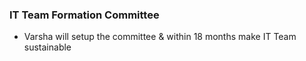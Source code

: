 ### IT Team Formation Committee
- Varsha will setup the committee & within 18 months make IT Team sustainable


